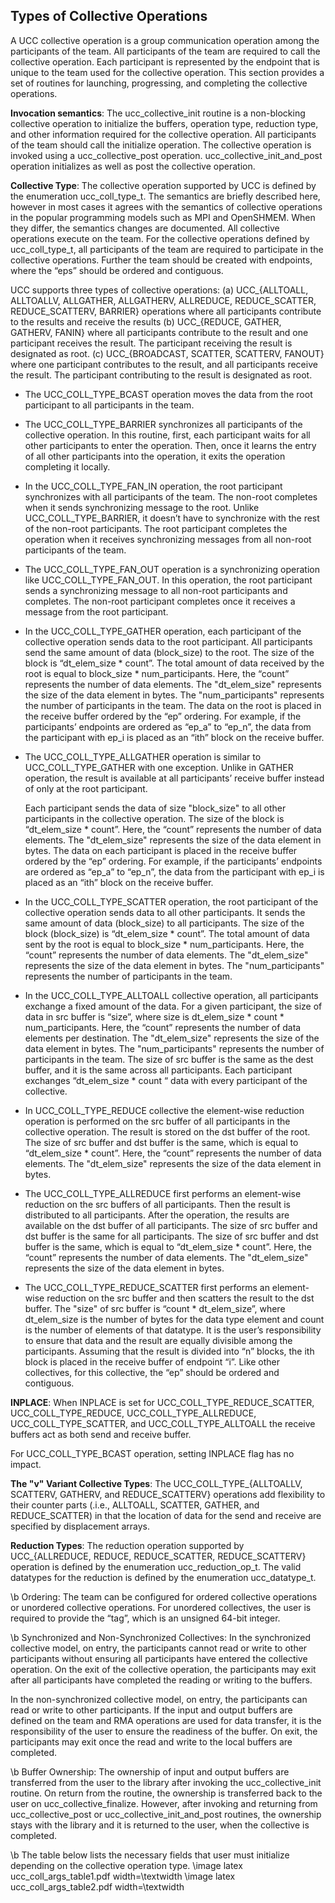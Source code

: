 ## Types of Collective Operations

A UCC collective operation is a group communication operation among the
participants of the team. All participants of the team are required to call the
collective operation. Each participant is represented by the endpoint that is
unique to the team used for the collective operation. This section provides a
set of routines for launching, progressing, and completing the collective
operations.

**Invocation semantics**: The ucc\_collective\_init routine is a non-blocking
collective operation to initialize the buffers, operation type, reduction type,
and other information required for the collective operation. All participants of
the team should call the initialize operation. The collective operation
is invoked using a ucc\_collective\_post operation.
ucc\_collective\_init\_and\_post operation initializes as well as post the
collective operation.

**Collective Type**: The collective operation supported by UCC is defined by the
enumeration ucc\_coll\_type\_t. The semantics are briefly described here,
however in most cases it agrees with the semantics of collective operations in
the popular programming models such as MPI and OpenSHMEM. When they differ, the
semantics changes are documented. All collective operations execute on the team.
For the collective operations defined by ucc\_coll\_type\_t, all participants of
the team are required to participate in the collective operations. Further the
team should be created with endpoints, where the “eps” should be ordered and
contiguous.

UCC supports three types of collective operations: (a) UCC\_{ALLTOALL, ALLTOALLV,
ALLGATHER, ALLGATHERV, ALLREDUCE, REDUCE_SCATTER, REDUCE_SCATTERV, BARRIER}
operations where all participants contribute to the results and receive the
results (b) UCC\_{REDUCE, GATHER, GATHERV, FANIN} where all participants
contribute to the result and one participant receives the result. The
participant receiving the result is designated as root. (c) UCC\_{BROADCAST,
SCATTER, SCATTERV, FANOUT} where one participant contributes to the result, and
all participants receive the result. The participant contributing to the result
is designated as root.

+ The UCC\_COLL\_TYPE\_BCAST operation moves the data from the root participant
to all participants in the team.

+ The UCC\_COLL\_TYPE\_BARRIER synchronizes all participants of the collective
operation. In this routine, first, each participant waits for all other
participants to enter the operation. Then, once it learns the entry of all other
participants into the operation, it exits the operation completing it locally.

+ In the UCC\_COLL\_TYPE\_FAN\_IN operation, the root participant synchronizes
with all participants of the team. The non-root completes when it sends
synchronizing message to the root. Unlike UCC\_COLL\_TYPE\_BARRIER, it doesn’t
have to synchronize with the rest of the non-root participants. The root
participant completes the operation when it receives synchronizing messages from
all non-root participants of the team.


+ The UCC\_COLL\_TYPE\_FAN\_OUT operation is a synchronizing operation like
UCC\_COLL\_TYPE\_FAN\_OUT. In this operation, the root participant sends a
synchronizing message to all non-root participants and completes. The non-root
participant completes once it receives a message from the root participant.


+ In the UCC\_COLL\_TYPE\_GATHER operation, each participant of the collective
operation sends data to the root participant. All participants send the same
amount of data (block\_size) to the root. The size of the block is
“dt\_elem\_size * count”. The total amount of data received by the root is equal
to block_size * num\_participants. Here, the “count” represents the number of
data elements. The
"dt_elem_size" represents the size of the data element in bytes. The
"num_participants" represents the number of participants in the team. The data on
the root is placed in the receive buffer ordered by the “ep” ordering. For
example, if the participants’ endpoints are ordered as “ep\_a” to “ep\_n”, the
data from the participant with ep_i is placed as an “ith” block on the receive
buffer.

+ The UCC\_COLL\_TYPE\_ALLGATHER operation is similar to UCC\_COLL\_TYPE\_GATHER
with one exception. Unlike in GATHER operation, the result is available at all
participants’ receive buffer instead of only at the root participant.

    Each participant sends the data of size "block_size" to all other participants
in the collective operation. The size of the block is “dt\_elem\_size * count”.
Here, the “count” represents the number of data elements. The "dt_elem_size"
represents the size of the data element in bytes. The data on each participant
is placed in the receive buffer ordered by the “ep” ordering. For example, if
the participants’ endpoints are ordered as “ep\_a” to “ep\_n”, the data from the
participant with ep_i is placed as an “ith” block on the receive buffer.

+ In the UCC\_COLL\_TYPE\_SCATTER operation, the root participant of the
collective operation sends data to all other participants. It sends the same
amount of data (block_size) to all participants. The size of the block
(block_size) is “dt_elem_size * count”. The total amount of data sent by the
root is equal to block_size * num\_participants. Here, the “count” represents the
number of data elements. The "dt_elem_size" represents the size of the data
element in bytes. The "num_participants" represents the number of participants in
the team.

+ In the UCC\_COLL\_TYPE\_ALLTOALL collective operation, all participants
exchange a fixed amount of the data. For a given participant, the size of data
in src buffer is “size”, where size is dt\_elem\_size * count * num_participants.
Here, the “count” represents the number of data elements per destination. The "dt_elem_size"
represents the size of the data element in bytes. The "num_participants" represents
the number of participants in the team. The size of src buffer is the same as
the dest buffer, and it is the same across all participants. Each participant
exchanges “dt\_elem\_size * count “ data with every participant of the collective.

+ In UCC\_COLL\_TYPE\_REDUCE collective the element-wise reduction operation is
performed on the src buffer of all participants in the collective operation. The
result is stored on the dst buffer of the root. The size of src buffer and dst
buffer is the same, which is equal to “dt_elem_size * count”. Here, the “count”
represents the number of data elements. The "dt_elem_size" represents the size
of the data element in bytes.

+ The UCC\_COLL\_TYPE\_ALLREDUCE first performs an element-wise reduction on the
src buffers of all participants. Then the result is distributed to all
participants. After the operation, the results are available on the dst buffer
of all participants. The size of src buffer and dst buffer is the same for all
participants. The size of src buffer and dst buffer is the same, which is equal
to “dt_elem_size * count”. Here, the “count” represents the number of data
elements. The "dt_elem_size" represents the size of the data element in bytes.

+ The UCC\_COLL\_TYPE\_REDUCE\_SCATTER first performs an element-wise reduction
on the src buffer and then scatters the result to the dst buffer. The "size" of
src buffer is “count * dt_elem_size”, where dt_elem_size is the number of bytes
for the data type element and count is the number of elements of that datatype.
It is the user’s responsibility to ensure that data and the result are
equally divisible among the participants. Assuming that the result is
divided into “n” blocks, the ith block is placed in the receive buffer
of endpoint “i”. Like other collectives, for this collective, the “ep”
should be ordered and contiguous.


**INPLACE**: When INPLACE is set for UCC\_COLL\_TYPE\_REDUCE\_SCATTER,
UCC\_COLL\_TYPE\_REDUCE, UCC\_COLL\_TYPE\_ALLREDUCE, UCC\_COLL\_TYPE\_SCATTER,
and UCC\_COLL\_TYPE\_ALLTOALL the receive buffers act as both send and receive
buffer.

For UCC\_COLL\_TYPE\_BCAST operation, setting INPLACE flag has no impact.

**The "v" Variant Collective Types**: The UCC\_COLL\_TYPE\_{ALLTOALLV, SCATTERV,
GATHERV, and REDUCE\_SCATTERV} operations add flexibility to their counter
parts (.i.e., ALLTOALL, SCATTER, GATHER, and REDUCE\_SCATTER) in that the
location of data for the send and receive are specified by displacement arrays.

**Reduction Types**: The reduction operation supported by UCC\_{ALLREDUCE,
REDUCE, REDUCE\_SCATTER, REDUCE\_SCATTERV} operation is defined by the
enumeration ucc\_reduction\_op\_t. The valid datatypes
for the reduction is defined by the enumeration ucc\_datatype\_t.

\b Ordering: The team can be configured for ordered collective operations or
unordered collective operations. For unordered collectives, the user is required
to provide the “tag”, which is an unsigned 64-bit integer.

\b Synchronized and Non-Synchronized Collectives: In the synchronized collective
model, on entry, the participants cannot read or write to other participants
without ensuring all participants have entered the collective operation. On the
exit of the collective operation, the participants may exit after all
participants have completed the reading or writing to the buffers.

In the non-synchronized collective model, on entry, the participants can read or
write to other participants. If the input and output buffers are defined on the
team and RMA operations are used for data transfer, it is the responsibility of
the user to ensure the readiness of the buffer. On exit, the participants may
exit once the read and write to the local buffers are completed.

\b Buffer Ownership: The ownership of input and output buffers are transferred
from the user to the library after invoking the ucc\_collective\_init routine.
On return from the routine, the ownership is transferred back to the user on
ucc\_collective\_finalize.
However, after invoking and returning from ucc\_collective\_post or
ucc\_collective\_init\_and\_post routines, the ownership stays with the library
and it is returned to the user, when the collective is completed.

\b The table below lists the necessary fields that user must initialize
depending on the collective operation type.
\image latex ucc\_coll\_args\_table1.pdf width=\textwidth
\image latex ucc\_coll\_args\_table2.pdf width=\textwidth
